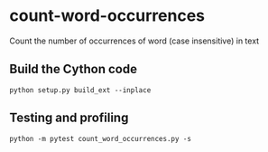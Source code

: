 # count-word-occurrences
Count the number of occurrences of word (case insensitive) in text

## Build the Cython code
```
python setup.py build_ext --inplace
```

## Testing and profiling
```
python -m pytest count_word_occurrences.py -s
```
